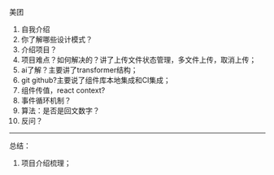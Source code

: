 美团
1. 自我介绍
2. 你了解哪些设计模式？
3. 介绍项目？
4. 项目难点？如何解决的？讲了上传文件状态管理，多文件上传，取消上传；
5. ai了解？主要讲了transformer结构；
6. git github?主要说了组件库本地集成和CI集成；
7. 组件传值，react context?
8. 事件循环机制？
9. 算法：是否是回文数字？
10. 反问？

---
总结：
1. 项目介绍梳理；

